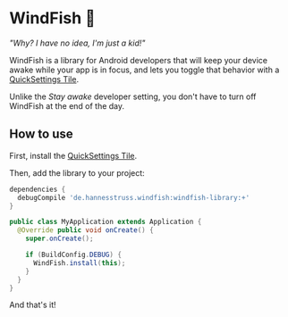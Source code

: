 # WindFish :whale:

*"Why? I have no idea, I'm just a kid!"*

WindFish is a library for Android developers that will keep your device awake while
your app is in focus, and lets you toggle that behavior with a [QuickSettings Tile][quicksettings-docs].

Unlike the *Stay awake* developer setting, you don't have to turn off WindFish at the end of the day.

## How to use

First, install the [QuickSettings Tile][companion].

Then, add the library to your project:

```groovy
dependencies {
  debugCompile 'de.hannesstruss.windfish:windfish-library:+'
}

```

```java
public class MyApplication extends Application {
  @Override public void onCreate() {
    super.onCreate();

    if (BuildConfig.DEBUG) {
      WindFish.install(this);
    }
  }
}
```

And that's it!

##

 [quicksettings-docs]: https://developer.android.com/reference/android/service/quicksettings/Tile.html
 [companion]: app

